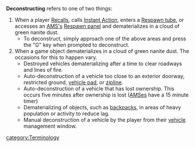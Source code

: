 **Deconstructing** refers to one of two things:

1.  When a player [Recalls](Recall.md), calls [Instant
    Action](Instant_Action.md), enters a [Respawn
    tube](Respawn_Tube.md), or accesses an
    [AMS's](Advanced_Mobile_Station.md) [Respawn
    panel](Respawn_panel.md) and dematerializes in a cloud of
    green nanite dust.
    - To deconstruct, simply approach one of the above areas and press
      the "G" key when prompted to deconstruct.
2.  When a game object dematerializes in a cloud of green nanite dust.
    The occasions for this to happen vary.
    - Destroyed vehicles dematerializing after a time to clear
      roadways and lines of fire.
    - Auto-deconstruction of a vehicle too close to an exterior
      doorway, restricted ground, [vehicle
      pad](Vehicle_Terminal.md), or
      [zipline](Zipline.md).
    - Auto-deconstruction of a vehicle that has lost ownership. This
      occurs five minutes after ownership is lost
      ([AMSes](Advanced_Mobile_Station.md) have a 15 minute timer)
    - Dematerializing of objects, such as
      [backpacks](Backpack.md), in areas of heavy population
      or activity to reduce lag.
    - Manual deconstruction of a vehicle by the player from their
      [vehicle](Vehicle.md) management window.

[category:Terminology](category:Terminology.md)
